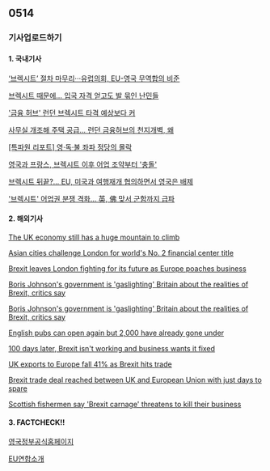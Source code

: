 ## 0514
### 기사업로드하기
#### 1. 국내기사

[‘브렉시트’ 절차 마무리···유럽의회, EU-영국 무역합의 비준](https://www.sedaily.com/NewsVIew/22L9DZGWPO)

[브렉시트 때문에… 입국 자격 얻고도 발 묶인 난민들](https://www.hankookilbo.com/News/Read/A2021042810100002884)

['금융 허브' 런던 브렉시트 타격 예상보다 커](https://www.hankyung.com/international/article/202104161860Y)

[사무실 개조해 주택 공급… 런던 금융허브의 천지개벽, 왜](https://www.chosun.com/international/europe/2021/05/13/T3RRYEZEOFAHJCZCUZDHPZJZO4/)

[[특파원 리포트] 영·독·불 좌파 정당의 몰락](https://www.chosun.com/opinion/correspondent_column/2021/05/13/G6RNO64E5JDJ7GLH53FZDNMNPI/)

[영국과 프랑스, 브렉시트 이후 어업 조약부터 '충돌'](https://www.choicenews.co.kr/news/articleView.html?idxno=81445)

[브렉시트 뒤끝?… EU, 미국과 여행재개 협의하면서 영국은 배제](https://www.hankyung.com/international/article/202104270392Y)

['브렉시트' 어업권 분쟁 격화… 英, 佛 맞서 군함까지 급파](https://www.hankookilbo.com/News/Read/A2021050609510003083)


>

#### 2. 해외기사

[The UK economy still has a huge mountain to climb](https://edition.cnn.com/2021/05/12/economy/uk-economy-coronavirus-brexit/index.html)

[Asian cities challenge London for world's No. 2 financial center title](https://edition.cnn.com/2021/03/17/investing/london-financial-center-index/index.html)

[Brexit leaves London fighting for its future as Europe poaches business](https://edition.cnn.com/2021/02/25/investing/brexit-london-financial-services/index.html)

[Boris Johnson's government is 'gaslighting' Britain about the realities of Brexit, critics say](https://edition.cnn.com/2021/02/20/europe/boris-johnson-brexit-deal-aftermath-gbr-intl/index.html)

[Boris Johnson's government is 'gaslighting' Britain about the realities of Brexit, critics say](https://edition.cnn.com/2021/02/20/europe/boris-johnson-brexit-deal-aftermath-gbr-intl/index.html)

[English pubs can open again but 2,000 have already gone under](https://edition.cnn.com/2021/04/12/business/uk-pubs-shops-reopen/index.html)

[100 days later, Brexit isn't working and business wants it fixed](https://edition.cnn.com/2021/04/12/business/brexit-trade-100-days/index.html)

[UK exports to Europe fall 41% as Brexit hits trade](https://edition.cnn.com/2021/03/12/business/brexit-uk-europe-exports/index.html)

[Brexit trade deal reached between UK and European Union with just days to spare](https://edition.cnn.com/2020/12/24/europe/brexit-deal-uk-eu-gbr-intl/index.html)

[Scottish fishermen say 'Brexit carnage' threatens to kill their business](https://edition.cnn.com/2021/01/18/business/scotland-fishermen-downing-street-brexit/index.html)
>

#### 3. FACTCHECK!!

[영국정부공식홈페이지](https://www.gov.uk/)

[EU연합소개](https://www.mofa.go.kr/www/wpge/m_3854/contents.do)
